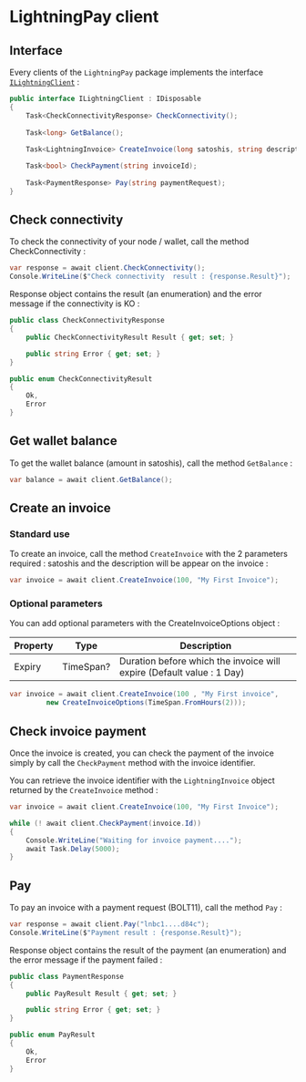 # LightningPay client

## Interface

Every clients of the `LightningPay` package implements the interface [`ILightningClient`](/src/LightningPay/ILightningClient.cs) : 

```c#
public interface ILightningClient : IDisposable
{
	Task<CheckConnectivityResponse> CheckConnectivity();
    
	Task<long> GetBalance();
    
	Task<LightningInvoice> CreateInvoice(long satoshis, string description, CreateInvoiceOptions options = null);

	Task<bool> CheckPayment(string invoiceId);
    
	Task<PaymentResponse> Pay(string paymentRequest);
}
```

## Check connectivity

To check the connectivity of your node / wallet, call the method CheckConnectivity : 

```c#
var response = await client.CheckConnectivity();
Console.WriteLine($"Check connectivity  result : {response.Result}");
```

Response object contains the result (an enumeration) and the error message if the connectivity is KO :

```c#
public class CheckConnectivityResponse
{
	public CheckConnectivityResult Result { get; set; }

	public string Error { get; set; }
}

public enum CheckConnectivityResult
{
	Ok,
	Error
}
```



## Get wallet balance

To get the wallet balance (amount in satoshis), call the method `GetBalance` : 

```c#
var balance = await client.GetBalance();
```

## Create an invoice

### Standard use

To create an invoice, call the method `CreateInvoice` with the 2 parameters required : satoshis and the description will be appear on the invoice : 

```c#
var invoice = await client.CreateInvoice(100, "My First Invoice");
```

### Optional parameters

You can add optional parameters with the CreateInvoiceOptions object : 

| Property | Type      | Description                                                  |
| -------- | --------- | ------------------------------------------------------------ |
| Expiry   | TimeSpan? | Duration before which the invoice will expire (Default value : 1 Day) |

```c#
var invoice = await client.CreateInvoice(100 , "My First invoice", 
         new CreateInvoiceOptions(TimeSpan.FromHours(2)));
```

## Check invoice payment

Once the invoice is created, you can check the payment of the invoice simply by call the `CheckPayment` method with the invoice identifier.

You can retrieve the invoice identifier with the `LightningInvoice` object returned by the `CreateInvoice` method : 

```c#
var invoice = await client.CreateInvoice(100, "My First Invoice");

while (! await client.CheckPayment(invoice.Id))
{
	Console.WriteLine("Waiting for invoice payment....");
	await Task.Delay(5000);
}
```

## Pay

To pay an invoice with a payment request (BOLT11), call the method `Pay` : 

```c#
var response = await client.Pay("lnbc1....d84c");
Console.WriteLine($"Payment result : {response.Result}");
```

Response object contains the result of the payment (an enumeration) and the error message if the payment failed :

```c#
public class PaymentResponse
{
	public PayResult Result { get; set; }

	public string Error { get; set; }
}

public enum PayResult
{
	Ok,
	Error
}
```